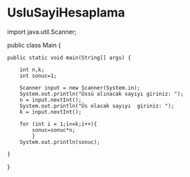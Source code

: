 # UsluSayiHesaplama

import java.util.Scanner;

public class Main {

    public static void main(String[] args) {

        int n,k;
        int sonuc=1;

        Scanner input = new Scanner(System.in);
        System.out.println("Üssü alınacak sayıyı giriniz: ");
        n = input.nextInt();
        System.out.println("Üs olacak sayıyı  giriniz: ");
        k = input.nextInt();

        for (int i = 1;i<=k;i++){
            sonuc=sonuc*n;
            }
        System.out.println(sonuc);

    }
}
